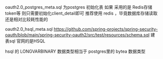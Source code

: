 oauth2.0_postgres_meta.sql
为postgres 初始化表
如果 采用的是 Redis存储token等 则只需要初始化client_detail即可
推荐使用 redis ，毕竟数据库存储读取还是相对比较耗性能的

oauth2.0_hsql_meta.sql
https://github.com/spring-projects/spring-security-oauth/blob/main/spring-security-oauth2/src/test/resources/schema.sql
建表sql
官网的是HSQL

hsql 的 LONGVARBINARY  数据类型相当于 postgres里的 bytea 数据类型